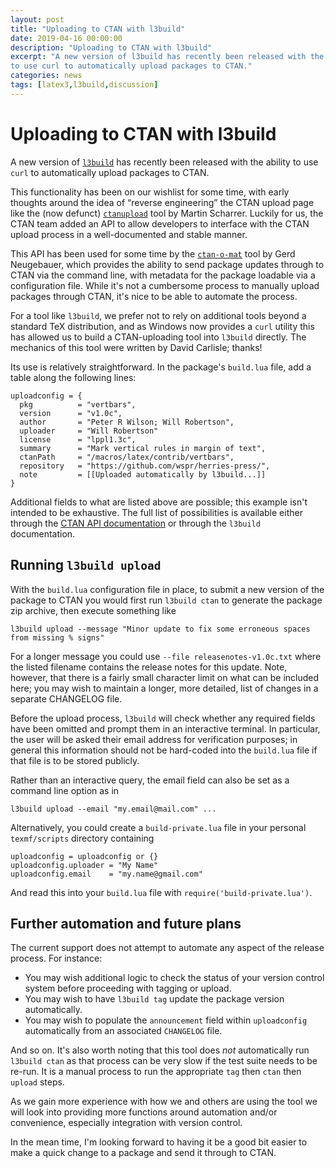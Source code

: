 ```yaml
---
layout: post
title: "Uploading to CTAN with l3build"
date: 2019-04-16 00:00:00
description: "Uploading to CTAN with l3build"
excerpt: "A new version of l3build has recently been released with the ability
to use curl to automatically upload packages to CTAN."
categories: news
tags: [latex3,l3build,discussion]
---
```


# Uploading to CTAN with l3build

A new version of [`l3build`](https://ctan.org/pkg/l3build) has recently been released with the ability
to use `curl` to automatically upload packages to CTAN.

This functionality has been on our wishlist for some time, with early
thoughts around the idea of “reverse engineering” the CTAN upload page like the
(now defunct) [`ctanupload`](https://ctan.org/pkg/ctanupload) tool by Martin Scharrer.
Luckily for us, the CTAN team added an API to allow developers to interface
with the CTAN upload process in a well-documented and stable manner.

This API has been used for some time by the [`ctan-o-mat`](https://ctan.org/pkg/ctan-o-mat) tool by Gerd Neugebauer,
which provides the ability to send package updates through to CTAN via the command line,
with metadata for the package loadable via a configuration file.
While it's not a cumbersome process to manually upload packages through CTAN, it's nice
to be able to automate the process.

For a tool like `l3build`, we prefer not to rely on additional tools beyond a standard TeX distribution,
and as Windows now provides a `curl` utility this has allowed us to build a CTAN-uploading tool into `l3build`
directly. The mechanics of this tool were written by David Carlisle; thanks!

Its use is relatively straightforward. In the package's `build.lua` file, add a table
along the following lines:

    uploadconfig = {
      pkg          = "vertbars",
      version      = "v1.0c",
      author       = "Peter R Wilson; Will Robertson",
      uploader     = "Will Robertson"
      license      = "lppl1.3c",
      summary      = "Mark vertical rules in margin of text",
      ctanPath     = "/macros/latex/contrib/vertbars",
      repository   = "https://github.com/wspr/herries-press/",
      note         = [[Uploaded automatically by l3build...]]
    }

Additional fields to what are listed above are possible; this example isn't intended to be exhaustive.
The full list of possibilities is available either through the [CTAN API documentation](https://ctan.org/help/submit)
or through the `l3build` documentation.


## Running `l3build upload`

With the `build.lua` configuration file in place, to submit a new version of the package
to CTAN you would first run `l3build ctan` to generate the package zip archive, then execute
something like

    l3build upload --message "Minor update to fix some erroneous spaces from missing % signs"

For a longer message you could use `--file releasenotes-v1.0c.txt` where the listed filename
contains the release notes for this update. Note, however, that there is a fairly small
character limit on what can be included here; you may wish to maintain a longer, more detailed,
list of changes in a separate CHANGELOG file.

Before the upload process, `l3build` will check whether any required fields have been
omitted and prompt them in an interactive terminal.
In particular, the user will be asked their email address for verification purposes;
in general this information should not be hard-coded into the `build.lua` file if that file
is to be stored publicly.

Rather than an interactive query, the email field can also be set as a command line option as in

    l3build upload --email "my.email@mail.com" ...

Alternatively, you could create a `build-private.lua` file in your personal `texmf/scripts` directory
containing

    uploadconfig = uploadconfig or {}
    uploadconfig.uploader = "My Name"
    uploadconfig.email    = "my.name@gmail.com"

And read this into your `build.lua` file with `require('build-private.lua')`.


## Further automation and future plans

The current support does not attempt to automate any aspect of the release process. For instance:

* You may wish additional logic to check the status of your version control system
  before proceeding with tagging or upload.
* You may wish to have `l3build tag` update the package version automatically.
* You may wish to populate the `announcement` field within `uploadconfig` automatically
  from an associated `CHANGELOG` file.

And so on. It's also worth noting that this tool does *not* automatically run `l3build ctan`
as that process can be very slow if the test suite needs to be re-run. It is a manual process
to run the appropriate `tag` then `ctan` then `upload` steps.

As we gain more experience with how we and others are using the tool we will look into providing
more functions around automation and/or convenience, especially integration with version control.

In the mean time, I'm looking forward to having it be a good bit easier to make
a quick change to a package and send it through to CTAN.



